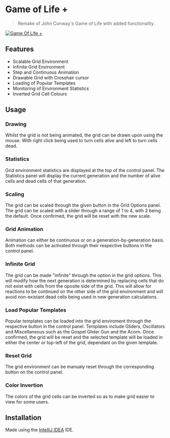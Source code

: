 # Game of Life +

> Remake of John Conway's Game of Life with added functionality.

[![Game Of Life +](https://i.imgur.com/XGwNjQ7.gif)]()

## Features
- Scalable Grid Environment
- Infinite Grid Environment
- Step and Continuous Animation
- Drawable Grid with Crosshair cursor
- Loading of Popular Templates
- Monitoring of Environment Statistics
- Inverted Grid Cell Colours

## Usage

### Drawing
Whilst the grid is not being animated, the grid can be drawn upon using the mouse. With right click being used to turn cells alive and left to turn cells dead.

### Statistics
Grid environment statistics are displayed at the top of the control panel. The Statistics panel will display the current generation and the number of alive cells and dead cells of that generation.

### Scaling
The grid can be scaled through the given button in the Grid Options panel. The grid can be scaled with a slider through a range of 1 to 4, with 2 being the default. Once confirmed, the grid will be reset with the new scale.

### Grid Animation
Animation can either be continuous or on a generation-by-generation basis. Both methods can be activated through their respective buttons in the control panel.

### Infinite Grid
The grid can be made "infinite" through the option in the grid options. This will modify how the next generation is determined by replacing cells that do not exist with cells from the oposite side of the grid. This will allow for reactions to be continued on the other side of the grid environment and will avoid non-existant dead cells being used in new generation calculations.

### Load Popular Templates
Popular templates can be loaded into the grid enviroment through the respective button in the control panel. Templates include Gliders, Oscillators and Miscellaneous such as the Gospel Glider Gun and the Acorn. Once confirmed, the grid will be reset and the selected template will be loaded in either the center or top-left of the grid, dependant on the given template.

### Reset Grid
The grid environment can be manualy reset through the corresponding button on the control panel.

### Color Invertion
The colors of the grid cells can be inverted so as to make grid easier to view for some users.


## Installation

Made using the [IntelliJ IDEA](https://www.jetbrains.com/idea/) IDE.
